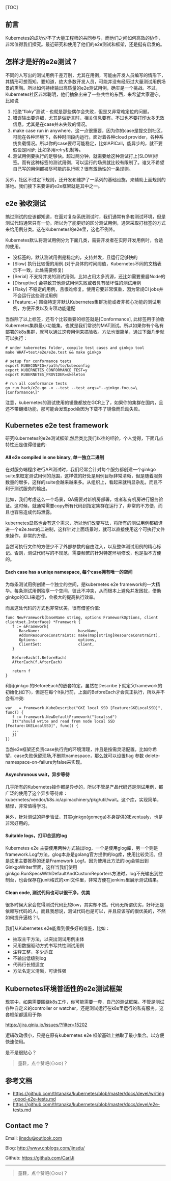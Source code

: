 [TOC]

## 前言

Kubernetes的成功少不了大量工程师的共同参与，而他们之间如何高效的协作，非常值得我们探究。最近研究和使用了他们的e2e测试和框架，还是挺有启发的。

## 怎样才是好的e2e测试？

不同的人写出的测试用例千差万别，尤其在用例，可能由开发人员编写的情形下，其情形可想而知。要知道，绝大多数开发人员，可能并没有经历过大量测试用例场景的熏陶。所以如何持续输出高质量的e2e测试用例，确实是一个挑战。不过，Kubernetes社区非常聪明，他们抽象出来了一些共性的东西，来希望大家遵守。比如说

1. 拒绝“flaky”测试 - 也就是那些偶尔会失败，但是又非常难定位的问题。
2. 错误输出要详细，尤其是做断言时，相关信息要有。不过也不要打印太多无效信息，尤其是在case并未失败的情况。
3. make case run in anywhere。这一点很重要，因为你的case是提交到社区，可能在各种环境下，各种时间段内运行。面对着各种cloud provider，各种系统负载情况。所以你的case要尽可能稳定，比如APICall，能异步的，就不要假设是同步; 比如多用retry机制等。
4. 测试用例要执行的足够快。超过两分钟，就需要给这种测试打上[SLOW]标签。而有这种标签的测试用例，可以运行的场景就比较有限制了。谁又不希望自己写的用例都被尽可能的执行呢？很有激励性的一条规则。

另外，社区不过定下规则，还开发和维护了一系列的基础设施，来辅助上面规则的落地。我们接下来要讲的e2e框架就是其中之一。

## e2e 验收测试

搞过测试的应该都知道，在面对复杂系统测试时，我们通常有多套测试环境，但是测试代码通常只有一份。所以为了能更好的区分测试用例，通常采取打标签的方式来给用例分类。这在Kubernetes的e2e里，这也不例外。

Kubernetes默认将测试用例分为下面几类，需要开发者在实际开发用例时，合适的使用。

- 没标签的，默认测试用例是稳定的，支持并发，且运行足够快的
- [Slow] 执行比较慢的用例.(对于具体的时间阈值，Kubernetes不同的文档表示不一致，此处需要修复)
- [Serial] 不支持并发的测试用例，比如占用太多资源，还比如需要重启Node的
- [Disruptive] 会导致其他测试用例失败或者具有破坏性的测试用例
- [Flaky] 不稳定的用例，且很难修复。使用它要非常慎重，因为常规CI jobs并不会运行这些测试用例
- [Feature:.+] 围绕特定非默认Kubernetes集群功能或者非核心功能的测试用例，方便开发以及专项功能适配

当然除了以上标签，还有个比较重要的标签就是[Conformance], 此标签用于验收Kubernetes集群最小功能集，也就是我们常说的MAT测试。所以如果你有个私有部署的k8s集群，就可以通过这套用例来搞验收。方法也很简单，通过下面几步就可以执行：

```
# under kubernetes folder, compile test cases and ginkgo tool
make WHAT=test/e2e/e2e.test && make ginkgo

# setup for conformance tests
export KUBECONFIG=/path/to/kubeconfig
export KUBERNETES_CONFORMANCE_TEST=y
export KUBERNETES_PROVIDER=skeleton

# run all conformance tests
go run hack/e2e.go -v --test --test_args="--ginkgo.focus=\[Conformance\]"
```

注意，kubernetes的测试使用的镜像都放在GCR上了，如果你的集群在国内，且还不带翻墙功能，那可能会发现pod会因为下载不了镜像而启动失败。

## Kubernetes e2e test framework

研究Kubernetes的e2e测试框架,然后类比我们以往的经验，个人觉得，下面几点特性还是值得借鉴的:

#### All e2e compiled in one binary, 单一独立二进制

在对服务端程序进行API测试时，我们经常会针对每个服务都创建一个ginkgo suite来框定测试用例的范围，这样做的好处是用例目标非常清晰，但是随着服务数量的增多，这样的suite会越来越来多。从组织上，看起来就稍显杂乱，而且不利于测试服务的输出。

比如，我们考虑这么一个场景，QA需要对新机房部署，或者私有机房进行服务验证。这时候，就通常需要copy所有代码到指定集群在运行了，非常的不方便，而且也容易造成代码泄露。

kubernetes显然也会有这个需求，所以他们改变写法，将所有的测试用例都编译进一个e2e.test的二进制，这样针对上面场景时，就可以直接使用这个可执行文件来操作，非常的方便。

当然可执行文件的方便少不了外部参数的自由注入，以及整体测试用例的精心标记。否则，测试代码写的不规范，需要频繁的针对特定环境修改，也是拒不方便的。

#### Each case has a uniqe namespace, 每个case拥有唯一的空间

为每条测试用例创建一个独立的空间，是kubernetes e2e framework的一大精华。每条测试用例独享一个空间，彼此不冲突，从而根本上避免并发困扰，借助ginkgo的CLI来运行，会极大的提高执行效率。

而且这处代码的方式也非常优美，很有借鉴价值:

```
func NewFramework(baseName string, options FrameworkOptions, client clientset.Interface) *Framework {
   f := &Framework{
      BaseName:                 baseName,
      AddonResourceConstraints: make(map[string]ResourceConstraint),
      Options:                  options,
      ClientSet:                client,
   }

   BeforeEach(f.BeforeEach)
   AfterEach(f.AfterEach)

   return f
}
```

利用ginkgo 的BeforeEach的嵌套特定，虽然在Describe下就定义framework的初始化(如下)，但是在每个It执行前，上面的BeforeEach才会真正执行，所以并不会有冲突:

```
var _ = framework.KubeDescribe("GKE local SSD [Feature:GKELocalSSD]", func() {
   f := framework.NewDefaultFramework("localssd")
   It("should write and read from node local SSD [Feature:GKELocalSSD]", func() {
   ...
   })
})
```

当然e2e框架还负责case执行完的环境清理，并且是按需灵活配置。比如你希望，case失败保留现场,不删除namespace，那么就可以设置flag 参数 delete-namespace-on-failure为false来实现。

#### Asynchronous wait，异步等待

几乎所有的Kubernetes操作都是异步的，所以不管是产品代码还是测试用例，都广泛的使用了这个异步等待库：kubernetes/vendor/k8s.io/apimachinery/pkg/util/wait。这个库，实现简单，精悍，非常值得学习。

另外，针对测试的异步验证，其实ginkgo(gomega)本身提供的[Eventualy](http://onsi.github.io/gomega/#making-asynchronous-assertions)，也是非常好用的。

#### Suitable logs，打印合适的log

Kubernetes e2e 主要使用两种方式输出log，一个是使用glog库，另一个则是framework.Logf方法。glog本身是golang官方提供的log库，使用比较灵活。但是这里主要推荐的还是Framework.Logf。因为使用此方法的log会输出到GinkgoWriter里面，这样当我们使用ginkgo.RunSpecsWithDefaultAndCustomReporters方法时，log不光输出到控制台，也会保存在junit格式的xml文件里，非常方便在jenkins里展示测试结果。

#### Clean code, 测试代码也可以很干净，优美

很多时候大家会觉得测试代码比较low，其实却不然。代码无所谓优劣，好坏还是依赖写代码的人。而且我想说，测试代码也是可以，并且应该写的很优美的，不然如何提升逼格？!。

我们从Kubernetes e2e能看到很多好的借鉴，比如：

- 抽取主干方法，以突出测试用例主体
- 采用数据驱动方式书写共性测试用例
- 注释工整，多少适宜
- 不输出低级别log
- 代码行长短适宜
- 方法名定义清晰，可读性强

## Kubernetes环境普适性的e2e测试框架

现实中，如果需要围绕k8s工作，你可能需要一套，自己的测试框架。不管是测试各种自定义的controller or watcher，还是测试运行在k8s里运行的私有服务。这套框架都适用于你:

https://jira.qiniu.io/issues/?filter=15202

逻辑改动很小，只是在原有kubernetes e2e 框架基础上抽取了最小集合。以方便快速使用。

是不是很贴心？



> 童鞋，点个赞吧(⊙o⊙)？


## 参考文档

- https://github.com/thtanaka/kubernetes/blob/master/docs/devel/writing-good-e2e-tests.md
- https://github.com/thtanaka/kubernetes/blob/master/docs/devel/e2e-tests.md

## Contact me ?

Email: jinsdu@outlook.com

Blog: <http://www.cnblogs.com/jinsdu/>

Github: <https://github.com/CarlJi>

------

> 童鞋，点个赞吧(⊙o⊙)？